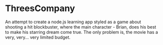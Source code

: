 # ThreesCompany

An attempt to create a node.js learning app styled as a game about shooting a hit blockbuster, where the main character - Brian, does his best to make his starring dream come true. The only problem is, the movie has a very, very... very limited budget.